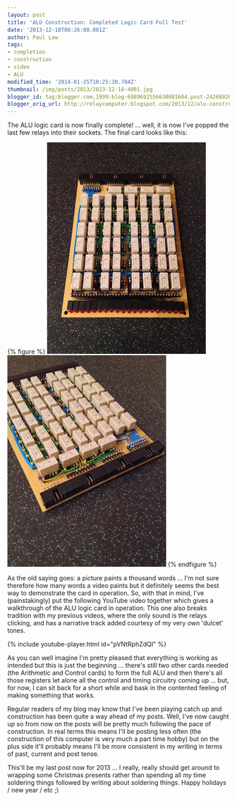 ```yaml
---
layout: post
title: 'ALU Construction: Completed Logic Card Full Test'
date: '2013-12-18T08:26:00.001Z'
author: Paul Law
tags:
- completion
- construction
- video
- ALU
modified_time: '2014-01-25T10:25:30.784Z'
thumbnail: /img/posts/2013/2013-12-18-4001.jpg
blogger_id: tag:blogger.com,1999:blog-6989692556630001604.post-2426892078309234287
blogger_orig_url: http://relaycomputer.blogspot.com/2013/12/alu-construction-completed-logic-card.html
---
```


The ALU logic card is now finally complete! ... well, it is now I've popped 
the last few relays into their sockets. The final card looks like this:

{% figure %}
![ALU Logic Card](/assets/img/posts/2013/2013-12-18-0003.jpg)
![ALU Logic Card (close up)](/assets/img/posts/2013/2013-12-18-0004.jpg)
{% endfigure %}

As the old 
saying goes: a picture paints a thousand words ... I'm not sure therefore how 
many words a video paints but it definitely seems the best way to demonstrate 
the card in operation. So, with that in mind, I've (painstakingly) put the 
following YouTube video together which gives a walkthrough of the ALU logic 
card in operation. This one also breaks tradition with my previous videos, 
where the only sound is the relays clicking, and has a narrative track added 
courtesy of my very own 'dulcet' tones.

{% include youtube-player.html id="pVNtRphZdQI" %}

As you can well imagine I'm pretty pleased that everything is working as 
intended but this is just the beginning ... there's still two other cards 
needed (the Arithmetic and Control cards) to form the full ALU and then 
there's all those registers let alone all the control and timing circuitry 
coming up ... but, for now, I can sit back for a short while and bask in the 
contented feeling of making something that works.

Regular readers 
of my blog may know that I've been playing catch up and construction has been 
quite a way ahead of my posts. Well, I've now caught up so from now on the 
posts will be pretty much following the pace of construction. In real terms 
this means I'll be posting less often (the construction of this computer is 
very much a part time hobby) but on the plus side it'll probably means I'll be 
more consistent in my writing in terms of past, current and post tense.

This'll be my last post now for 2013 ... I really, really should get 
around to wrapping some Christmas presents rather than spending all my time 
soldering things followed by writing about soldering things.  Happy holidays / 
new year / etc ;) 
